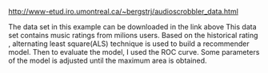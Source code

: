 http://www-etud.iro.umontreal.ca/~bergstrj/audioscrobbler_data.html

The data set in this example can be downloaded in the link above
This data set contains music ratings from milions users.
Based on the  historical rating , alternating least square(ALS) technique is used to build a recommender model.
Then to evaluate the model, I used the ROC curve. Some parameters of the model is adjusted until the maximum area is obtained.
